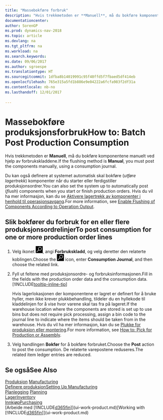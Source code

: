 ```yaml
---
title: "Massebokføre forbruk"
description: "Hvis trekkmetoden er **Manuell**, må du bokføre komponentene manuelt ved hjelp av forbrukskladdene."
documentationcenter: 
author: SorenGP
ms.prod: dynamics-nav-2018
ms.topic: article
ms.devlang: na
ms.tgt_pltfrm: na
ms.workload: na
ms.search.keywords: 
ms.date: 09/06/2017
ms.author: sgroespe
ms.translationtype: HT
ms.sourcegitcommit: 1dfba8b14019991c95f40ffd5f7fbaed5df414eb
ms.openlocfilehash: 765e315a5fd1b886e9e04222a6fcfa983f2df31a
ms.contentlocale: nb-no
ms.lasthandoff: 12/01/2017

---
```

# <a name="how-to-batch-post-production-consumption"></a><span data-ttu-id="4346d-103">Massebokføre produksjonsforbruk</span><span class="sxs-lookup"><span data-stu-id="4346d-103">How to: Batch Post Production Consumption</span></span>
<span data-ttu-id="4346d-104">Hvis trekkmetoden er **Manuell**, må du bokføre komponentene manuelt ved hjelp av forbrukskladdene.</span><span class="sxs-lookup"><span data-stu-id="4346d-104">If the flushing method is **Manual**, you must post the components manually, using a consumption journal.</span></span>

<span data-ttu-id="4346d-105">Du kan også definere at systemet automatisk skal bokføre (*utføre lagertrekk*) komponenter når du starter eller ferdigstiller produksjonsordrer.</span><span class="sxs-lookup"><span data-stu-id="4346d-105">You can also set the system up to automatically post (*flush*) components when you start or finish production orders.</span></span> <span data-ttu-id="4346d-106">Hvis du vil ha mer informasjon, kan du se [Aktivere lagertrekk av komponenter i henhold til operasjonsavgang](production-how-to-flush-components-according-to-operation-output.md).</span><span class="sxs-lookup"><span data-stu-id="4346d-106">For more information, see [Enable Flushing of Components According to Operation Output](production-how-to-flush-components-according-to-operation-output.md).</span></span>

## <a name="to-post-consumption-for-one-or-more-production-order-lines"></a><span data-ttu-id="4346d-107">Slik bokfører du forbruk for en eller flere produksjonsordrelinjer</span><span class="sxs-lookup"><span data-stu-id="4346d-107">To post consumption for one or more production order lines</span></span>  
1.  <span data-ttu-id="4346d-108">Velg ikonet ![Søk etter side eller rapport](media/ui-search/search_small.png "Søk etter side eller rapport"), angi **Forbrukskladd**, og velg deretter den relaterte koblingen.</span><span class="sxs-lookup"><span data-stu-id="4346d-108">Choose the ![Search for Page or Report](media/ui-search/search_small.png "Search for Page or Report icon") icon, enter **Consumption Journal**, and then choose the related link.</span></span>  
2.  <span data-ttu-id="4346d-109">Fyll ut feltene med produksjonsordre- og forbruksinformasjonen.</span><span class="sxs-lookup"><span data-stu-id="4346d-109">Fill in the fields with the production order data and the consumption data.</span></span> [!INCLUDE[tooltip-inline-tip](includes/tooltip-inline-tip_md.md)]  

    <span data-ttu-id="4346d-110">Hvis lagerlokasjonen der komponentene er lagret er definert for å bruke hyller, men ikke krever plukkbehandling, tildeler du en hyllekode til kladdelinjen for å vise hvor varene skal tas fra på lageret.</span><span class="sxs-lookup"><span data-stu-id="4346d-110">If the warehouse location where the components are stored is set up to use bins but does not require pick processing, assign a bin code to the journal line to indicate where the items should be taken from in the warehouse.</span></span> <span data-ttu-id="4346d-111">Hvis du vil ha mer informasjon, kan du se [Plukke for produksjon eller montering](warehouse-how-to-pick-for-production.md).</span><span class="sxs-lookup"><span data-stu-id="4346d-111">For more information, see [How to: Pick for Production or Assembly](warehouse-how-to-pick-for-production.md).</span></span>  
3.  <span data-ttu-id="4346d-112">Velg handlingen **Bokfør** for å bokføre forbruket.</span><span class="sxs-lookup"><span data-stu-id="4346d-112">Choose the **Post** action to post the consumption.</span></span> <span data-ttu-id="4346d-113">De relaterte varepostene reduseres.</span><span class="sxs-lookup"><span data-stu-id="4346d-113">The related item ledger entries are reduced.</span></span>

## <a name="see-also"></a><span data-ttu-id="4346d-114">Se også</span><span class="sxs-lookup"><span data-stu-id="4346d-114">See Also</span></span>  
<span data-ttu-id="4346d-115">[Produksjon](production-manage-manufacturing.md)  </span><span class="sxs-lookup"><span data-stu-id="4346d-115">[Manufacturing](production-manage-manufacturing.md)  </span></span>  
[<span data-ttu-id="4346d-116">Definere produksjon</span><span class="sxs-lookup"><span data-stu-id="4346d-116">Setting Up Manufacturing</span></span>](production-configure-production-processes.md)  
<span data-ttu-id="4346d-117">[Planlegging](production-planning.md)    </span><span class="sxs-lookup"><span data-stu-id="4346d-117">[Planning](production-planning.md)    </span></span>  
[<span data-ttu-id="4346d-118">Lager</span><span class="sxs-lookup"><span data-stu-id="4346d-118">Inventory</span></span>](inventory-manage-inventory.md)  
[<span data-ttu-id="4346d-119">Innkjøp</span><span class="sxs-lookup"><span data-stu-id="4346d-119">Purchasing</span></span>](purchasing-manage-purchasing.md)  
<span data-ttu-id="4346d-120">[Arbeide med [!INCLUDE[d365fin](includes/d365fin_md.md)]](ui-work-product.md)</span><span class="sxs-lookup"><span data-stu-id="4346d-120">[Working with [!INCLUDE[d365fin](includes/d365fin_md.md)]](ui-work-product.md)</span></span>

